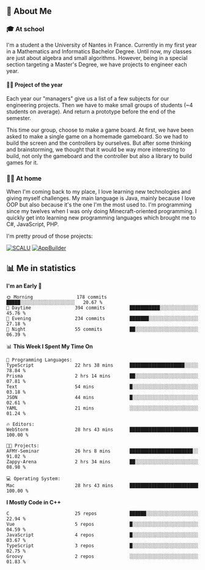 ## 👀 About Me

### 🎓 At school

I'm a student a the University of Nantes in France. Currently in my first year in a Mathematics and Informatics Bachelor Degree. Until now, my classes are just about algebra and small algorithms. However, being in a special section targeting a Master's Degree, we have projects to engineer each year. 

#### 🔧🔬 Project of the year

Each year our "managers" give us a list of a few subjects for our engineering projects. Then we have to make small groups of students (~4 students on average). And return a prototype before the end of the semester.

This time our group, choose to make a game board. At first, we have been asked to make a single game on a homemade gameboard. So we had to build the screen and the controllers by ourselves. 
But after some thinking and brainstorming, we thought that it would be way more interesting to build, not only the gameboard and the controller but also a library to build games for it.

### 👨‍💻 At home

When I'm coming back to my place, I love learning new technologies and giving myself challenges. My main language is Java, mainly because I love OOP but also because it's the one I'm the most used to. I'm programming since my twelves when I was only doing Minecraft-oriented programming.  I quickly get into learning new programming languages which brought me to C#, JavaScript, PHP. 

I'm pretty proud of those projects:

[![SCALU](https://github-readme-stats.vercel.app/api/pin?username=renardfute&repo=SCALU)](https://github.com/renardfute/scalu)
[![AppBuilder](https://github-readme-stats.vercel.app/api/pin?username=pulsedev2&repo=AppBuilder)](https://github.com/pulsedev2/AppBuilder)

## 📊 Me in statistics
<!--START_SECTION:waka-->
**I'm an Early 🐤** 

```text
🌞 Morning                178 commits         █████░░░░░░░░░░░░░░░░░░░░   20.67 % 
🌆 Daytime                394 commits         ███████████░░░░░░░░░░░░░░   45.76 % 
🌃 Evening                234 commits         ███████░░░░░░░░░░░░░░░░░░   27.18 % 
🌙 Night                  55 commits          ██░░░░░░░░░░░░░░░░░░░░░░░   06.39 % 
```


📊 **This Week I Spent My Time On** 

```text
💬 Programming Languages: 
TypeScript               22 hrs 38 mins      ████████████████████░░░░░   78.84 % 
Prisma                   2 hrs 14 mins       ██░░░░░░░░░░░░░░░░░░░░░░░   07.81 % 
Text                     54 mins             █░░░░░░░░░░░░░░░░░░░░░░░░   03.18 % 
JSON                     44 mins             █░░░░░░░░░░░░░░░░░░░░░░░░   02.61 % 
YAML                     21 mins             ░░░░░░░░░░░░░░░░░░░░░░░░░   01.24 % 

🔥 Editors: 
WebStorm                 28 hrs 43 mins      █████████████████████████   100.00 % 

🐱‍💻 Projects: 
AFMY-Seminar             26 hrs 8 mins       ███████████████████████░░   91.02 % 
Zappy-Arena              2 hrs 34 mins       ██░░░░░░░░░░░░░░░░░░░░░░░   08.98 % 

💻 Operating System: 
Mac                      28 hrs 43 mins      █████████████████████████   100.00 % 
```

**I Mostly Code in C++** 

```text
C                        25 repos            ██████░░░░░░░░░░░░░░░░░░░   22.94 % 
Vue                      5 repos             █░░░░░░░░░░░░░░░░░░░░░░░░   04.59 % 
JavaScript               4 repos             █░░░░░░░░░░░░░░░░░░░░░░░░   03.67 % 
TypeScript               3 repos             █░░░░░░░░░░░░░░░░░░░░░░░░   02.75 % 
Groovy                   2 repos             ░░░░░░░░░░░░░░░░░░░░░░░░░   01.83 % 
```




<!--END_SECTION:waka-->
